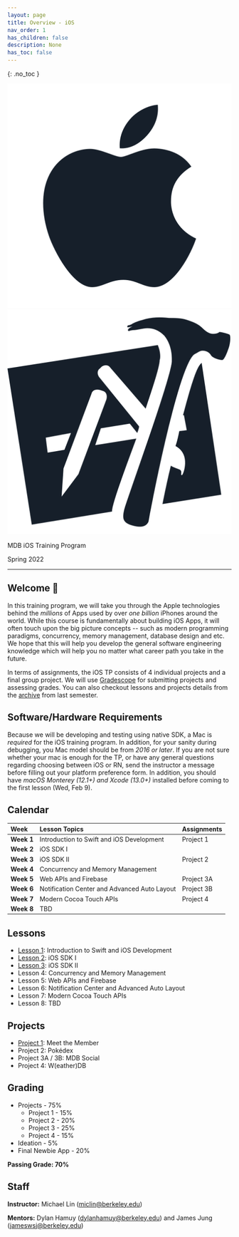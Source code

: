 ```yaml
---
layout: page
title: Overview - iOS 
nav_order: 1
has_children: false
description: None
has_toc: false
---
```


{: .no_toc }
<style>
    
</style>
<div class="banner-images-container">
<img 
    src="/assets/images/apple-fill.png"
    class="inline-centered-image"
/>
<img 
    src="/assets/images/xcode.png"
    class="inline-centered-image"
/>
</div>
<div class="page-title-container">
    <p class="page-title">MDB iOS Training Program</p>
    <p class="page-title-desc">Spring 2022</p>
</div>
<hr class="title-hr"/>

## Welcome 🎉

In this training program, we will take you through the Apple technologies behind the _millions_ of Apps used by over _one billion_ iPhones around the world. While this course is fundamentally about building iOS Apps, it will often touch upon the big picture concepts -- such as modern programming paradigms, concurrency, memory management, database design and etc. We hope that this will help you develop the general software engineering knowledge which will help you no matter what career path you take in the future.

In terms of assignments, the iOS TP consists of 4 individual projects and a final group project. We will use [Gradescope](https://www.gradescope.com) for submitting projects and assessing grades. You can also checkout lessons and projects details from the [archive](/ios-fa21/index/) from last semester.

## Software/Hardware Requirements

Because we will be developing and testing using native SDK, a Mac is _required_ for the iOS training program. In addition, for your sanity during debugging, you Mac model should be from _2016 or later_. If you are not sure whether your mac is enough for the TP, or have any general questions regarding choosing between iOS or RN, send the instructor a message before filling out your platform preference form. In addition, you should have _macOS Monterey (12.1+) and Xcode (13.0+)_ installed before coming to the first lesson (Wed, Feb 9).

## Calendar

| Week | Lesson Topics | Assignments |
| :---- | :----------------- | :---- |
| **Week 1** | Introduction to Swift and iOS Development | Project 1 |
| **Week 2** | iOS SDK I ||
| **Week 3** | iOS SDK II | Project 2 |
| **Week 4** | Concurrency and Memory Management ||
| **Week 5** | Web APIs and Firebase | Project 3A |
| **Week 6** | Notification Center and Advanced Auto Layout | Project 3B |
| **Week 7** | Modern Cocoa Touch APIs | Project 4 |
| **Week 8** | TBD |

<!-- ## Weekly OH Schedule

| Day | Time | Staff | Location |
| :---- | :----------------- | :----- | :---- |
| **Monday** | 3PM-4PM | Michael | [Zoom](https://berkeley.zoom.us/my/miclin) |
| **Tuesday** | 1PM-2PM | Suraj | [Zoom](https://berkeley.zoom.us/my/suraj.rao) |
| **Wednesday** | 4PM-5PM | Michael | [Zoom](https://berkeley.zoom.us/my/miclin) |
| **Thursday** | 3PM-4PM | Nick | [Zoom](https://berkeley.zoom.us/my/nickwangios) |
| **Friday** | 2PM-3PM | Allison | [Zoom](https://berkeley.zoom.us/my/allison.husain) | -->

## Lessons

- [Lesson 1](/ios/lessons/1/): Introduction to Swift and iOS Development
- [Lesson 2](/ios/lessons/2/): iOS SDK I
- [Lesson 3](/ios/lessons/3/): iOS SDK II
- Lesson 4: Concurrency and Memory Management
- Lesson 5: Web APIs and Firebase
- Lesson 6: Notification Center and Advanced Auto Layout
- Lesson 7: Modern Cocoa Touch APIs
- Lesson 8: TBD

## Projects

- [Project 1](/ios/projects/1): Meet the Member
- Project 2: Pokédex
- Project 3A / 3B: MDB Social
- Project 4: W(eather)DB

## Grading

- Projects - 75%
    - Project 1 - 15%
    - Project 2 - 20%
    - Project 3 - 25%
    - Project 4 - 15%
- Ideation - 5%
- Final Newbie App - 20%

**Passing Grade: 70%**
## Staff

**Instructor:** Michael Lin ([miclin@berkeley.edu](mailto:miclin@berkeley.edu))

**Mentors:** Dylan Hamuy ([dylanhamuy@berkeley.edu](mailto:dylanhamuy@berkeley.edu)) and James Jung ([jameswsj@berkeley.edu](mailto:jameswsj@berkeley.edu))
